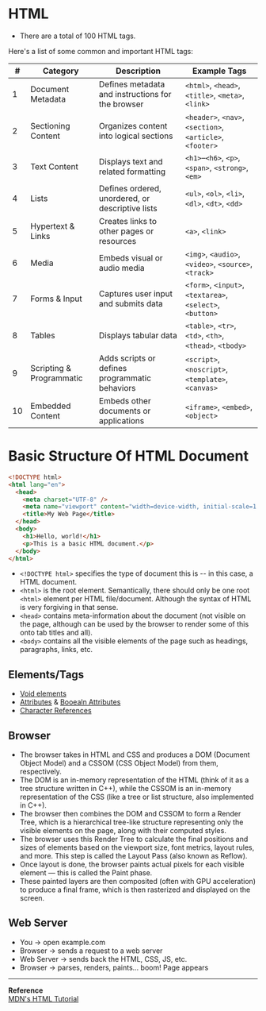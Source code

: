 # HTML

- There are a total of 100 HTML tags.

Here's a list of some common and important HTML tags:

| #   | Category                 | Description                                       | Example Tags                                              |
| --- | ------------------------ | ------------------------------------------------- | --------------------------------------------------------- |
| 1   | Document Metadata        | Defines metadata and instructions for the browser | `<html>`, `<head>`, `<title>`, `<meta>`, `<link>`         |
| 2   | Sectioning Content       | Organizes content into logical sections           | `<header>`, `<nav>`, `<section>`, `<article>`, `<footer>` |
| 3   | Text Content             | Displays text and related formatting              | `<h1>`–`<h6>`, `<p>`, `<span>`, `<strong>`, `<em>`        |
| 4   | Lists                    | Defines ordered, unordered, or descriptive lists  | `<ul>`, `<ol>`, `<li>`, `<dl>`, `<dt>`, `<dd>`            |
| 5   | Hypertext & Links        | Creates links to other pages or resources         | `<a>`, `<link>`                                           |
| 6   | Media                    | Embeds visual or audio media                      | `<img>`, `<audio>`, `<video>`, `<source>`, `<track>`      |
| 7   | Forms & Input            | Captures user input and submits data              | `<form>`, `<input>`, `<textarea>`, `<select>`, `<button>` |
| 8   | Tables                   | Displays tabular data                             | `<table>`, `<tr>`, `<td>`, `<th>`, `<thead>`, `<tbody>`   |
| 9   | Scripting & Programmatic | Adds scripts or defines programmatic behaviors    | `<script>`, `<noscript>`, `<template>`, `<canvas>`        |
| 10  | Embedded Content         | Embeds other documents or applications            | `<iframe>`, `<embed>`, `<object>`                         |

# Basic Structure Of HTML Document

```html
<!DOCTYPE html>
<html lang="en">
  <head>
    <meta charset="UTF-8" />
    <meta name="viewport" content="width=device-width, initial-scale=1.0" />
    <title>My Web Page</title>
  </head>
  <body>
    <h1>Hello, world!</h1>
    <p>This is a basic HTML document.</p>
  </body>
</html>
```

- `<!DOCTYPE html>` specifies the type of document this is -- in this case, a HTML document.
- `<html>` is the root element. Semantically, there should only be one root `<html>` element per HTML file/document. Although the syntax of HTML is very forgiving in that sense.
- `<head>` contains meta-information about the document (not visible on the page, although can be used by the browser to render some of this onto tab titles and all).
- `<body>` contains all the visible elements of the page such as headings, paragraphs, links, etc.

## Elements/Tags

- [Void elements](https://developer.mozilla.org/en-US/docs/Glossary/Void_element)
- [Attributes](https://developer.mozilla.org/en-US/docs/Web/HTML/Attributes) & [Booealn Attributes](https://developer.mozilla.org/en-US/docs/Glossary/Boolean/HTML)
- [Character References](https://developer.mozilla.org/en-US/docs/Glossary/Character_reference)

## Browser

- The browser takes in HTML and CSS and produces a DOM (Document Object Model) and a CSSOM (CSS Object Model) from them, respectively.
- The DOM is an in-memory representation of the HTML (think of it as a tree structure written in C++), while the CSSOM is an in-memory representation of the CSS (like a tree or list structure, also implemented in C++).
- The browser then combines the DOM and CSSOM to form a Render Tree, which is a hierarchical tree-like structure representing only the visible elements on the page, along with their computed styles.
- The browser uses this Render Tree to calculate the final positions and sizes of elements based on the viewport size, font metrics, layout rules, and more. This step is called the Layout Pass (also known as Reflow).
- Once layout is done, the browser paints actual pixels for each visible element — this is called the Paint phase.
- These painted layers are then composited (often with GPU acceleration) to produce a final frame, which is then rasterized and displayed on the screen.

## Web Server

- You → open example.com
- Browser → sends a request to a web server
- Web Server → sends back the HTML, CSS, JS, etc.
- Browser → parses, renders, paints... boom! Page appears

---

**Reference** <br/> [MDN's HTML Tutorial](https://developer.mozilla.org/en-US/docs/Learn_web_development/Getting_started)
